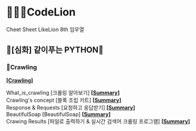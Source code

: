# 👨🏻‍🏫CodeLion
Cheet Sheet
LikeLion 8th 임우열

## 🙏[심화] 같이푸는 PYTHON🙏

### 📌Crawling

**[[Crawling](/Crawling/Crawling.py)]**<br/> 

What_is_crawling [크롤링 알아보기] **[[Summary](/[심화]_같이_푸는_PYTHON/What_is_crawling.md)]**<br/>
Crawling's concept [블록 조립 키트] **[[Summary](/[심화]_같이_푸는_PYTHON/Crawling's_concept.md.md)]**<br/>
Response & Requests [요청하고 응답받기] **[[Summary](/[심화]_같이_푸는_PYTHON/Respose&Requests.md)]**<br/>
BeautifulSoap [BeautifulSoap] **[[Summary](/[심화]_같이_푸는_PYTHON/BeautifulSoap.md)]**<br/>
Crawing Results [파일로 출력하기 & 실시간 검색어 크롤링 프로그램] **[[Summary](/[심화]_같이_푸는_PYTHON/Crawling_Results.md)]**<br/>

